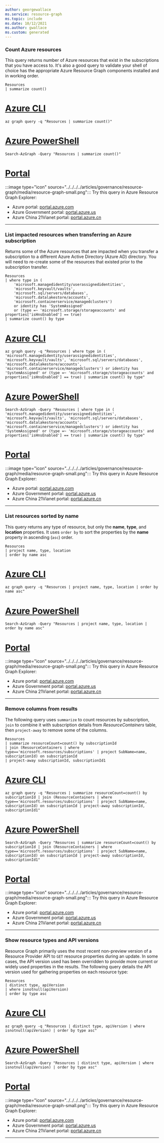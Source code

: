 ```yaml
---
author: georgewallace
ms.service: resource-graph
ms.topic: include
ms.date: 10/12/2021
ms.author: gwallace
ms.custom: generated
---
```


### Count Azure resources

This query returns number of Azure resources that exist in the subscriptions that you have access to. It's also a good query to validate your shell of choice has the appropriate Azure Resource Graph components installed and in working order.

```kusto
Resources
| summarize count()
```

# [Azure CLI](#tab/azure-cli)

```azurecli-interactive
az graph query -q "Resources | summarize count()"
```

# [Azure PowerShell](#tab/azure-powershell)

```azurepowershell-interactive
Search-AzGraph -Query "Resources | summarize count()"
```

# [Portal](#tab/azure-portal)

:::image type="icon" source="../../../../articles/governance/resource-graph/media/resource-graph-small.png"::: Try this query in Azure Resource Graph Explorer:

- Azure portal: <a href="https://portal.azure.com/?feature.customportal=false#blade/HubsExtension/ArgQueryBlade/query/Resources%0a%7c%20summarize%20count()" target="_blank">portal.azure.com</a>
- Azure Government portal: <a href="https://portal.azure.us/?feature.customportal=false#blade/HubsExtension/ArgQueryBlade/query/Resources%0a%7c%20summarize%20count()" target="_blank">portal.azure.us</a>
- Azure China 21Vianet portal: <a href="https://portal.azure.cn/?feature.customportal=false#blade/HubsExtension/ArgQueryBlade/query/Resources%0a%7c%20summarize%20count()" target="_blank">portal.azure.cn</a>

---

### List impacted resources when transferring an Azure subscription

Returns some of the Azure resources that are impacted when you transfer a subscription to a different Azure Active Directory (Azure AD) directory. You will need to re-create some of the resources that existed prior to the subscription transfer.

```kusto
Resources
| where type in (
	'microsoft.managedidentity/userassignedidentities',
	'microsoft.keyvault/vaults',
	'microsoft.sql/servers/databases',
	'microsoft.datalakestore/accounts',
	'microsoft.containerservice/managedclusters')
	or identity has 'SystemAssigned'
	or (type =~ 'microsoft.storage/storageaccounts' and properties['isHnsEnabled'] == true)
| summarize count() by type
```

# [Azure CLI](#tab/azure-cli)

```azurecli-interactive
az graph query -q "Resources | where type in ( 'microsoft.managedidentity/userassignedidentities', 'microsoft.keyvault/vaults', 'microsoft.sql/servers/databases', 'microsoft.datalakestore/accounts', 'microsoft.containerservice/managedclusters') or identity has 'SystemAssigned' or (type =~ 'microsoft.storage/storageaccounts' and properties['isHnsEnabled'] == true) | summarize count() by type"
```

# [Azure PowerShell](#tab/azure-powershell)

```azurepowershell-interactive
Search-AzGraph -Query "Resources | where type in ( 'microsoft.managedidentity/userassignedidentities', 'microsoft.keyvault/vaults', 'microsoft.sql/servers/databases', 'microsoft.datalakestore/accounts', 'microsoft.containerservice/managedclusters') or identity has 'SystemAssigned' or (type =~ 'microsoft.storage/storageaccounts' and properties['isHnsEnabled'] == true) | summarize count() by type"
```

# [Portal](#tab/azure-portal)

:::image type="icon" source="../../../../articles/governance/resource-graph/media/resource-graph-small.png"::: Try this query in Azure Resource Graph Explorer:

- Azure portal: <a href="https://portal.azure.com/?feature.customportal=false#blade/HubsExtension/ArgQueryBlade/query/Resources%0a%7c%20where%20type%20in%20(%0a%09%27microsoft.managedidentity%2fuserassignedidentities%27%2c%0a%09%27microsoft.keyvault%2fvaults%27%2c%0a%09%27microsoft.sql%2fservers%2fdatabases%27%2c%0a%09%27microsoft.datalakestore%2faccounts%27%2c%0a%09%27microsoft.containerservice%2fmanagedclusters%27)%0a%09or%20identity%20has%20%27SystemAssigned%27%0a%09or%20(type%20%3d%7e%20%27microsoft.storage%2fstorageaccounts%27%20and%20properties%5b%27isHnsEnabled%27%5d%20%3d%3d%20true)%0a%7c%20summarize%20count()%20by%20type" target="_blank">portal.azure.com</a>
- Azure Government portal: <a href="https://portal.azure.us/?feature.customportal=false#blade/HubsExtension/ArgQueryBlade/query/Resources%0a%7c%20where%20type%20in%20(%0a%09%27microsoft.managedidentity%2fuserassignedidentities%27%2c%0a%09%27microsoft.keyvault%2fvaults%27%2c%0a%09%27microsoft.sql%2fservers%2fdatabases%27%2c%0a%09%27microsoft.datalakestore%2faccounts%27%2c%0a%09%27microsoft.containerservice%2fmanagedclusters%27)%0a%09or%20identity%20has%20%27SystemAssigned%27%0a%09or%20(type%20%3d%7e%20%27microsoft.storage%2fstorageaccounts%27%20and%20properties%5b%27isHnsEnabled%27%5d%20%3d%3d%20true)%0a%7c%20summarize%20count()%20by%20type" target="_blank">portal.azure.us</a>
- Azure China 21Vianet portal: <a href="https://portal.azure.cn/?feature.customportal=false#blade/HubsExtension/ArgQueryBlade/query/Resources%0a%7c%20where%20type%20in%20(%0a%09%27microsoft.managedidentity%2fuserassignedidentities%27%2c%0a%09%27microsoft.keyvault%2fvaults%27%2c%0a%09%27microsoft.sql%2fservers%2fdatabases%27%2c%0a%09%27microsoft.datalakestore%2faccounts%27%2c%0a%09%27microsoft.containerservice%2fmanagedclusters%27)%0a%09or%20identity%20has%20%27SystemAssigned%27%0a%09or%20(type%20%3d%7e%20%27microsoft.storage%2fstorageaccounts%27%20and%20properties%5b%27isHnsEnabled%27%5d%20%3d%3d%20true)%0a%7c%20summarize%20count()%20by%20type" target="_blank">portal.azure.cn</a>

---

### List resources sorted by name

This query returns any type of resource, but only the **name**, **type**, and **location** properties. It uses `order by` to sort the properties by the **name** property in ascending (`asc`) order.

```kusto
Resources
| project name, type, location
| order by name asc
```

# [Azure CLI](#tab/azure-cli)

```azurecli-interactive
az graph query -q "Resources | project name, type, location | order by name asc"
```

# [Azure PowerShell](#tab/azure-powershell)

```azurepowershell-interactive
Search-AzGraph -Query "Resources | project name, type, location | order by name asc"
```

# [Portal](#tab/azure-portal)

:::image type="icon" source="../../../../articles/governance/resource-graph/media/resource-graph-small.png"::: Try this query in Azure Resource Graph Explorer:

- Azure portal: <a href="https://portal.azure.com/?feature.customportal=false#blade/HubsExtension/ArgQueryBlade/query/Resources%0a%7c%20project%20name%2c%20type%2c%20location%0a%7c%20order%20by%20name%20asc" target="_blank">portal.azure.com</a>
- Azure Government portal: <a href="https://portal.azure.us/?feature.customportal=false#blade/HubsExtension/ArgQueryBlade/query/Resources%0a%7c%20project%20name%2c%20type%2c%20location%0a%7c%20order%20by%20name%20asc" target="_blank">portal.azure.us</a>
- Azure China 21Vianet portal: <a href="https://portal.azure.cn/?feature.customportal=false#blade/HubsExtension/ArgQueryBlade/query/Resources%0a%7c%20project%20name%2c%20type%2c%20location%0a%7c%20order%20by%20name%20asc" target="_blank">portal.azure.cn</a>

---

### Remove columns from results

The following query uses `summarize` to count resources by subscription, `join` to combine it with subscription details from _ResourceContainers_ table, then `project-away` to remove some of the columns.

```kusto
Resources
| summarize resourceCount=count() by subscriptionId
| join (ResourceContainers | where type=='microsoft.resources/subscriptions' | project SubName=name, subscriptionId) on subscriptionId
| project-away subscriptionId, subscriptionId1
```

# [Azure CLI](#tab/azure-cli)

```azurecli-interactive
az graph query -q "Resources | summarize resourceCount=count() by subscriptionId | join (ResourceContainers | where type=='microsoft.resources/subscriptions' | project SubName=name, subscriptionId) on subscriptionId | project-away subscriptionId, subscriptionId1"
```

# [Azure PowerShell](#tab/azure-powershell)

```azurepowershell-interactive
Search-AzGraph -Query "Resources | summarize resourceCount=count() by subscriptionId | join (ResourceContainers | where type=='microsoft.resources/subscriptions' | project SubName=name, subscriptionId) on subscriptionId | project-away subscriptionId, subscriptionId1"
```

# [Portal](#tab/azure-portal)

:::image type="icon" source="../../../../articles/governance/resource-graph/media/resource-graph-small.png"::: Try this query in Azure Resource Graph Explorer:

- Azure portal: <a href="https://portal.azure.com/?feature.customportal=false#blade/HubsExtension/ArgQueryBlade/query/Resources%0a%7c%20summarize%20resourceCount%3dcount()%20by%20subscriptionId%0a%7c%20join%20(ResourceContainers%20%7c%20where%20type%3d%3d%27microsoft.resources%2fsubscriptions%27%20%7c%20project%20SubName%3dname%2c%20subscriptionId)%20on%20subscriptionId%0a%7c%20project-away%20subscriptionId%2c%20subscriptionId1" target="_blank">portal.azure.com</a>
- Azure Government portal: <a href="https://portal.azure.us/?feature.customportal=false#blade/HubsExtension/ArgQueryBlade/query/Resources%0a%7c%20summarize%20resourceCount%3dcount()%20by%20subscriptionId%0a%7c%20join%20(ResourceContainers%20%7c%20where%20type%3d%3d%27microsoft.resources%2fsubscriptions%27%20%7c%20project%20SubName%3dname%2c%20subscriptionId)%20on%20subscriptionId%0a%7c%20project-away%20subscriptionId%2c%20subscriptionId1" target="_blank">portal.azure.us</a>
- Azure China 21Vianet portal: <a href="https://portal.azure.cn/?feature.customportal=false#blade/HubsExtension/ArgQueryBlade/query/Resources%0a%7c%20summarize%20resourceCount%3dcount()%20by%20subscriptionId%0a%7c%20join%20(ResourceContainers%20%7c%20where%20type%3d%3d%27microsoft.resources%2fsubscriptions%27%20%7c%20project%20SubName%3dname%2c%20subscriptionId)%20on%20subscriptionId%0a%7c%20project-away%20subscriptionId%2c%20subscriptionId1" target="_blank">portal.azure.cn</a>

---

### Show resource types and API versions

Resource Graph primarily uses the most recent non-preview version of a Resource Provider API to `GET` resource properties during an update. In some cases, the API version used has been overridden to provide more current or widely used properties in the results. The following query details the API version used for gathering properties on each resource type:

```kusto
Resources
| distinct type, apiVersion
| where isnotnull(apiVersion)
| order by type asc
```

# [Azure CLI](#tab/azure-cli)

```azurecli-interactive
az graph query -q "Resources | distinct type, apiVersion | where isnotnull(apiVersion) | order by type asc"
```

# [Azure PowerShell](#tab/azure-powershell)

```azurepowershell-interactive
Search-AzGraph -Query "Resources | distinct type, apiVersion | where isnotnull(apiVersion) | order by type asc"
```

# [Portal](#tab/azure-portal)

:::image type="icon" source="../../../../articles/governance/resource-graph/media/resource-graph-small.png"::: Try this query in Azure Resource Graph Explorer:

- Azure portal: <a href="https://portal.azure.com/?feature.customportal=false#blade/HubsExtension/ArgQueryBlade/query/Resources%0a%7c%20distinct%20type%2c%20apiVersion%0a%7c%20where%20isnotnull(apiVersion)%0a%7c%20order%20by%20type%20asc" target="_blank">portal.azure.com</a>
- Azure Government portal: <a href="https://portal.azure.us/?feature.customportal=false#blade/HubsExtension/ArgQueryBlade/query/Resources%0a%7c%20distinct%20type%2c%20apiVersion%0a%7c%20where%20isnotnull(apiVersion)%0a%7c%20order%20by%20type%20asc" target="_blank">portal.azure.us</a>
- Azure China 21Vianet portal: <a href="https://portal.azure.cn/?feature.customportal=false#blade/HubsExtension/ArgQueryBlade/query/Resources%0a%7c%20distinct%20type%2c%20apiVersion%0a%7c%20where%20isnotnull(apiVersion)%0a%7c%20order%20by%20type%20asc" target="_blank">portal.azure.cn</a>

---

